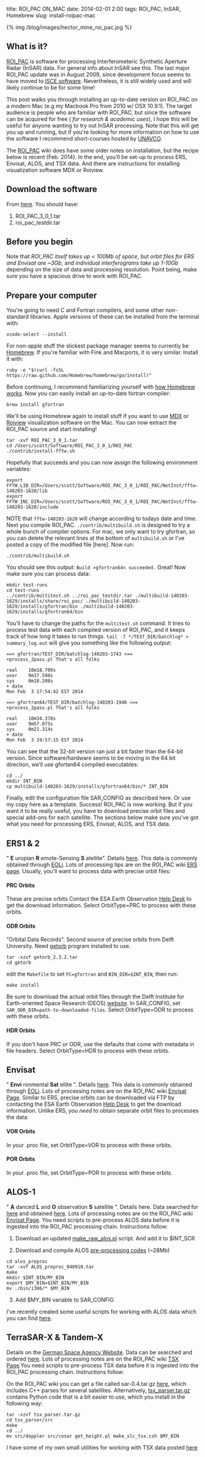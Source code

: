 title: ROI_PAC ON_MAC
date: 2014-02-01 2:00
tags: ROI_PAC, InSAR, Homebrew
slug: install-roipac-mac

{% img /blog/images/hector_mine_roi_pac.jog %}

## What is it?

[ROI_PAC](http://www.openchannelfoundation.org/projects/ROI_PAC) is software for processing Interferometeric Synthetic Aperture Radar (InSAR) data. For general info about InSAR see this. The last major ROI_PAC update was in August 2009, since development focus seems to have moved to [ISCE software](http://esto.nasa.gov/news/news_ISCE_3_2013.html). Nevertheless, it is still widely used and will likely continue to be for some time! 

This post walks you through installing an up-to-date version on ROI_PAC on a modern Mac (e.g my Macbook Pro from 2010 w/ OSX 10.9.1). The target audience is people who are familiar with ROI_PAC, but since the software can be acquired for free ( _for research & academic uses_), I hope this will be useful for anyone wanting to try out InSAR processing. Note that this will get you up and running, but if you're looking for more information on how to use the software I recommend short-courses hosted by [UNAVCO](https://www.unavco.org/edu_outreach/short-courses/2011/insar/insar.html).

The [ROI_PAC](http://www.roipac.org/Installation) wiki does have some older notes on installation, but the recipe below is recent (Feb. 2014). In the end, you'll be set-up to process ERS, Envisat, ALOS, and TSX data. And there are instructions for installing visualization software MDX or Roiview.

## Download the software
From [here](http://www.openchannelfoundation.org/orders/index.php?group_id=282). You should have:
1. ROI_PAC_3_0_1.tar
2. roi_pac_testdir.tar

## Before you begin
Note that _ROI_PAC itself takes up < 100Mb of space_, but _orbit files for ERS and Envisat are ~3Gb_, and _individual interferograms take up 1-10Gb_ depending on the size of data and processing resolution. Point being, make sure you have a spacious drive to work with ROI_PAC.

## Prepare your computer
You're going to need C and Fortran compilers, and some other non-standard libraries. Apple versions of these can be installed from the terminal with:

```
xcode-select --install
```

For non-apple stuff the slickest package manager seems to currently be [Homebrew](http://brew.sh). If you're familiar with Fink and Macports, it is very similar. Install it with:

```
ruby -e "$(curl -fsSL https://raw.github.com/Homebrew/homebrew/go/install)"
```

Before continuing, I recommend familiarizing yourself with [how Homebrew works](https://github.com/Homebrew/homebrew/wiki). Now you can easily install an up-to-date fortran compiler:

```
brew install gfortran
```

We'll be using Homebrew again to install stuff if you want to use [MDX](roiview_on_mac.md) or [Roiview]({filename}roiview_on_mac.md) visualization software on the Mac. You can now extract the ROI_PAC source and start installing!

```
tar -xvf ROI_PAC_3_0_1.tar
cd /Users/scott/Software/ROI_PAC_3_0_1/ROI_PAC
./contrib/install-fftw.sh
```

Hopefully that succeeds and you can now assign the following environment variables:

```
export FFTW_LIB_DIR=/Users/scott/Software/ROI_PAC_3_0_1/ROI_PAC/NetInst/fftw-140203-1620/lib
export FFTW_INC_DIR=/Users/scott/Software/ROI_PAC_3_0_1/ROI_PAC/NetInst/fftw-140203-1620/include
```

NOTE that `fftw-140203-1620` will change according to todays date and time. Next you compile ROI_PAC. `./contrib/multibuild.sh` is designed to try a whole bunch of compiler options. For mac, we only want to try gfortran, so you can delete the relevant lines at the bottom of `multibuild.sh` or I've posted a copy of the modified file [here]. Now run:

```
./contrib/multibuild.sh
```


You should see this output: `Build >gfortran64< succeeded.` Great! Now make sure you can process data:

```
mkdir test-runs
cd test-runs
../contrib/multitest.sh ../roi_pac_testdir.tar ./multibuild-140203-1629/installs/share/roi_pac/ ./multibuild-140203-1629/installs/gfortran/bin ./multibuild-140203-1629/installs/gfortran64/bin
```

You'll have to change the paths for the `multitest.sh` command. It tries to process test data with each compiled version of ROI_PAC, and it keeps track of how long it takes to run things. `tail -7 */TEST_DIR/batchlog* > summary_log.out` will give you something like the following output:

```
==> gfortran/TEST_DIR/batchlog-140203-1743 <==
+process_2pass.pl That's all folks

real    10m18.709s
user    9m37.598s
sys     0m18.208s
+ date
Mon Feb  3 17:54:42 EST 2014

==> gfortran64/TEST_DIR/batchlog-140203-1946 <==
+process_2pass.pl That's all folks

real    10m34.378s
user    9m57.075s
sys     0m21.314s
+ date
Mon Feb  3 19:57:15 EST 2014
```

You can see that the 32-bit version ran just a bit faster than the 64-bit version. Since software/hardware seems to be moving in the 64 bit direction, we’ll use gfortan64 compiled executables:

```
cd ../
mkdir INT_BIN
cp multibuild-140203-1629/installs/gfortran64/bin/* INT_BIN
```

Finally, edit the configuration file SAR_CONFIG as described here. Or use my copy here as a template. Success! ROI_PAC is now working. But if you want it to be really useful, you have to download precise orbit files and special add-ons for each satellite. The sections below make sure you've got what you need for processing ERS, Envisat, ALOS, and TSX data.

## ERS1 & 2
" **E** uropian **R** emote-Sensing **S** atellite". Details [here](https://earth.esa.int/web/guest/missions/esa-operational-eo-missions/ers). This data is commonly obtained through [EOLi](http://earth.esa.int/EOLi/EOLi.html). Lots of processing tips are on the ROI_PAC wiki [ERS page](http://www.roipac.org/ERS). Usually, you'll want to process data with precise orbit files:

#### PRC Orbits
These are precise orbits Contact the ESA Earth Observation [Help Desk](eohelp@esa.int]) to get the download information. Select OrbitType=PRC to process with these orbits.

#### ODR Orbits 
"Orbital Data Records". Second source of precise orbits from Delft University. Need [getorb](http://www.deos.tudelft.nl/ers/precorbs/tools/getorb/) program installed to use. 
```
tar -xzvf getorb_2.3.2.tar
cd getorb
```

edit the `Makefile` to set `FC=gfortran` and `BIN_DIR=$INT_BIN`, then run:

```
make install
```

Be sure to download the actual orbit files through the Delft Institute for Earth-oriented Space Research (DEOS) [website](http://www.deos.tudelft.nl/ers/precorbs/). In SAR_CONFIG, set `SAR_ODR_DIR=path-to-downloaded-files`. Select OrbitType=ODR to process with these orbits.


#### HDR Orbits
If you don't have PRC or ODR, use the defaults that come with metadata in file headers. Select OrbitType=HDR to process with these orbits.


## Envisat
" **Envi** ronmental **Sat** ellite ". Details [here](https://earth.esa.int/web/guest/missions/esa-operational-eo-missions/envisat). This data is commonly obtained through [EOLi](http://earth.esa.int/EOLi/EOLi.html). Lots of processing notes are on the ROI_PAC wiki [Envisat Page](http://www.roipac.org/Envisat). Similar to ERS, precise orbits can be downloaded via FTP by contacting the ESA Earth Observation [Help Desk](eohelp@esa.int]) to get the download information. Unlike ERS, you *need* to obtain separate orbit files to processes the data:

#### VOR Orbits
In your .proc file, set OrbitType=VOR to process with these orbits.

#### POR Orbits
In your .proc file, set OrbitType=POR to process with these orbits.


## ALOS-1
" **A** danced **L** and **O** observation **S** satellite ". Details here. Data searched for [here](https://auig.eoc.jaxa.jp/auigs/) and obtained [here](https://ursa.asfdaac.alaska.edu/cgi-bin/login/guest/). Lots of processing notes are on the ROI_PAC wiki [Envisat Page](http://www.roipac.org/ALOS_PALSAR). You need scripts to pre-process ALOS data before it is ingested into the ROI_PAC processing chain. Instructions follow:

1. Download an updated [make_raw_alos.pl](http://www.roipac.org/ALOS_PALSAR?action=AttachFile&do=get&target=make_raw_alos.pl) script. And add it to $INT_SCR

2. Download and compile ALOS [pre-processing codes](http://www-rohan.sdsu.edu/~rmellors/RJM_InSAR_software.html) (~28Mb)

```
cd alos_preproc
tar -xvf ALOS_preproc_040910.tar
make
mkdir $INT_BIN/MY_BIN
export $MY_BIN=$INT_BIN/MY_BIN
mv ./bin/i386/* $MY_BIN
```

3. Add $MY_BIN variable to SAR_CONFIG


I've recently created some useful scripts for working with ALOS data which you can find [here](https://github.com/scottyhq/insar_scripts/tree/master/ALOS).


## TerraSAR-X & Tandem-X
Details on the [German Space Agency Website](http://www.dlr.de/dlr/en/desktopdefault.aspx/tabid-10377/565_read-436/#gallery/350). Data can be searched and ordered [here](https://centaurus.caf.dlr.de:8443). Lots of processing notes are on the ROI_PAC wiki [TSX Page](http://www.roipac.org/TSX).You need scripts to pre-process TSX data before it is ingested into the ROI_PAC processing chain. Instructions follow:

On the ROI_PAC wiki you can get a file called sar-0.4.tar.gz [here](http://www.roipac.org/ContribSoftware), which includes C++ parses for several satellites. Alternatively, [tsx_parser.tar.gz](link) contains Python code that is a bit easier to use, which you install in the following way:

```
tar -xzvf tsx_parser.tar.gz
cd tsx_parser/src
make
cd ../
mv src/doppler src/cosar get_height.pl make_slc_tsx.csh $MY_BIN
```


I have some of my own small utilities for working with TSX data posted [here](link-github)